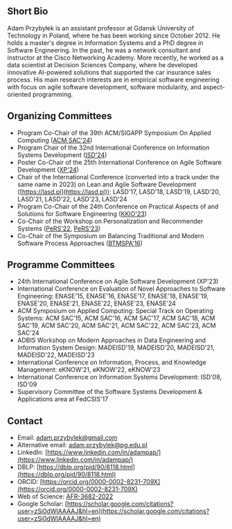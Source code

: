 ## Short Bio

Adam Przybyłek is an assistant professor at Gdansk University of Technology in Poland, where he has been working since October 2012. He holds a master's degree in Information Systems and a PhD degree in Software Engineering. In the past, he was a network consultant and instructor at the Cisco Networking Academy. More recently, he worked as a data scientist at Decision Sciences Company, where he developed innovative AI-powered solutions that supported the car insurance sales process. His main research interests are in empirical software engineering with focus on agile software development, software modularity, and aspect-oriented programming. 

## Organizing Committees

-	Program Co-Chair of the 39th ACM/SIGAPP Symposium On Applied Computing ([ACM SAC'24](https://www.sigapp.org/sac/sac2024))
-	Program Chair of the 32nd International Conference on Information Systems Development ([ISD'24](https://isd2024.ug.edu.pl))
-	Poster Co-Chair of the 25th International Conference on Agile Software Development ([XP'24](https://www.agilealliance.org/xp2024))
-	Chair of the International Conference (converted into a track under the same name in 2023) on Lean and Agile Software Development ([https://lasd.pl](https://lasd.pl)): LASD'17, LASD'18, LASD'19, LASD'20, LASD'21, LASD'22, LASD'23, LASD'24
-	Program Co-Chair of the 24th Conference on Practical Aspects of and Solutions for Software Engineering ([KKIO'23](https://fedcsis.org/sessions/s3e/kkio)) 
-	Co-Chair of the Workshop on Personalization and Recommender Systems ([PeRS'22](https://fedcsis.org/2022/pers), [PeRS'23](https://pers.lasd.pl))
-	Co-Chair of the Symposium on Balancing Traditional and Modern Software Process Approaches ([BTMSPA'16](https://fedcsis.org/2016/btmspa))

## Programme Committees

-	24th International Conference on Agile Software Development (XP'23)
-	International Conference on Evaluation of Novel Approaches to Software Engineering: ENASE'15, ENASE'16, ENASE'17, ENASE'18, ENASE'19, ENASE'20, ENASE'21, ENASE'22, ENASE'23, ENASE'24
-	ACM Symposium on Applied Computing: Special Track on Operating Systems: ACM SAC'15, ACM SAC'16, ACM SAC'17, ACM SAC'18, ACM SAC'19, ACM SAC'20, ACM SAC'21, ACM SAC'22, ACM SAC'23, ACM SAC'24
-	ADBIS Workshop on Modern Approaches in Data Engineering and Information System Design: MADEISD'19, MADEISD'20, MADEISD'21, MADEISD'22, MADEISD'23
-	International Conference on Information, Process, and Knowledge Management: eKNOW'21, eKNOW'22, eKNOW'23
-	International Conference on Information Systems Development: ISD'08, ISD'09
-	Supervisory Committee of the Software Systems Development & Applications area at FedCSIS'17

## Contact

- Email: adam.przybylek@gmail.com
- Alternative email: adam.przybylek@pg.edu.pl
- LinkedIn: [https://www.linkedin.com/in/adampap/](https://www.linkedin.com/in/adampap/)
- DBLP: [https://dblp.org/pid/90/8118.html](https://dblp.org/pid/90/8118.html)
- ORCID: [https://orcid.org/0000-0002-8231-709X](https://orcid.org/0000-0002-8231-709X)
- Web of Science: [AFR-3682-2022](https://www.webofscience.com/wos/author/record/AFR-3682-2022)
- Google Scholar: [https://scholar.google.com/citations?user=zSi0dWIAAAAJ&hl=en](https://scholar.google.com/citations?user=zSi0dWIAAAAJ&hl=en)
